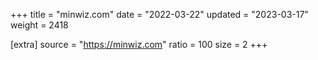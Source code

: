 +++
title = "minwiz.com"
date = "2022-03-22"
updated = "2023-03-17"
weight = 2418

[extra]
source = "https://minwiz.com"
ratio = 100
size = 2
+++
